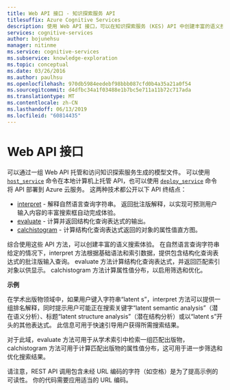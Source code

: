 ```yaml
---
title: Web API 接口 - 知识探索服务 API
titlesuffix: Azure Cognitive Services
description: 使用 Web API 接口，可以在知识探索服务 (KES) API 中创建丰富的语义搜索体验。
services: cognitive-services
author: bojunehsu
manager: nitinme
ms.service: cognitive-services
ms.subservice: knowledge-exploration
ms.topic: conceptual
ms.date: 03/26/2016
ms.author: paulhsu
ms.openlocfilehash: 970db5984eedebf98bbb087cfd0b4a35a21a0f54
ms.sourcegitcommit: d4dfbc34a1f03488e1b7bc5e711a11b72c717ada
ms.translationtype: MT
ms.contentlocale: zh-CN
ms.lasthandoff: 06/13/2019
ms.locfileid: "60814435"
---
```

# <a name="web-api-interface"></a>Web API 接口

可以通过一组 Web API 托管和访问知识探索服务生成的模型文件。  可以使用 [`host_service`](CommandLine.md#host_service-command) 命令在本地计算机上托管 API，也可以使用 [`deploy_service`](CommandLine.md#deploy_service-command) 命令将 API 部署到 Azure 云服务。  这两种技术都公开以下 API 终结点：

* [interpret](interpretMethod.md)  - 解释自然语言查询字符串。 返回批注版解释，以实现可预测用户输入内容的丰富搜索框自动完成体验。
* [evaluate](evaluateMethod.md)  - 计算并返回结构化查询表达式的输出。
* [calchistogram](calchistogramMethod.md)  - 计算结构化查询表达式返回的对象的属性值直方图。

综合使用这些 API 方法，可以创建丰富的语义搜索体验。  在自然语言查询字符串给定的情况下，interpret  方法根据基础语法和索引数据，提供包含结构化查询表达式的批注版输入查询。  evaluate  方法计算结构化查询表达式，并返回匹配索引对象以供显示。  calchistogram  方法计算属性值分布，以启用筛选和优化。

**示例**

在学术出版物领域中，如果用户键入字符串“latent s”，interpret  方法可以提供一组排名解释，同时提示用户可能正在搜索关键字“latent semantic analysis”（潜在语义分析）、标题“latent structure analysis”（潜在结构分析）或以“latent s”开头的其他表达式。  此信息可用于快速引导用户获得所需搜索结果。

对于此域，evaluate  方法可用于从学术索引中检索一组匹配出版物，calchistogram  方法可用于计算匹配出版物的属性值分布，这可用于进一步筛选和优化搜索结果。

请注意，REST API 调用包含未经 URL 编码的字符（如空格）是为了提高示例的可读性。 你的代码需要应用适当的 URL 编码。
